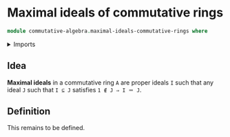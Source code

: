 # Maximal ideals of commutative rings

```agda
module commutative-algebra.maximal-ideals-commutative-rings where
```

<details><summary>Imports</summary>

```agda

```

</details>

## Idea

**Maximal ideals** in a commutative ring `A` are proper ideals `I` such that any
ideal `J` such that `I ⊆ J` satisfies `1 ∉ J ⇒ I ＝ J`.

## Definition

This remains to be defined.
